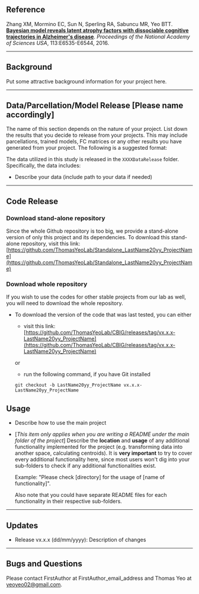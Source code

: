 ## Reference

Zhang XM, Mormino EC, Sun N, Sperling RA, Sabuncu MR, Yeo BTT. [**Bayesian model reveals latent atrophy factors with dissociable cognitive trajectories in Alzheimer's disease**](http://dx.doi.org/10.1073/pnas.1611073113). *Proceedings of the National Academy of Sciences USA*, 113:E6535-E6544, 2016.

----
## Background

Put some attractive background information for your project here.

----

## Data/Parcellation/Model Release [Please name accordingly] 
The name of this section depends on the nature of your project. List down the results that you decide to release from your projects. This may include parcellations, trained models, FC matrices or any other results you have generated from your project. The following is a suggested format:

The data utilized in this study is released in the `XXXXDataRelease` folder. Specifically, the data includes:
- Describe your data (include path to your data if needed)

----

## Code Release
### Download stand-alone repository
Since the whole Github repository is too big, we provide a stand-alone version of only this project and its dependencies. To download this stand-alone repository, visit this link: [https://github.com/ThomasYeoLab/Standalone_LastName20yy_ProjectName](https://github.com/ThomasYeoLab/Standalone_LastName20yy_ProjectName)

### Download whole repository
If you wish to use the codes for other stable projects from our lab as well, you will need to download the whole repository.

- To download the version of the code that was last tested, you can either

    - visit this link:
    [https://github.com/ThomasYeoLab/CBIG/releases/tag/vx.x.x-LastName20yy_ProjectName](https://github.com/ThomasYeoLab/CBIG/releases/tag/vx.x.x-LastName20yy_ProjectName)

    or

    - run the following command, if you have Git installed
 
    ```
    git checkout -b LastName20yy_ProjectName vx.x.x-LastName20yy_ProjectName
    ```

## Usage
- Describe how to use the main project 
- [*This item only applies when you are writing a README under the main folder of the project*] Describe the **location** and **usage** of any additional functionality implemented for the project (e.g. transforming data into another space, calculating centroids). It is **very important** to try to cover every additional functionality here, since most users won't dig into your sub-folders to check if any additional functionalities exist.

  Example: "Please check [directory] for the usage of [name of functionality]".
  
  Also note that you could have separate README files for each functionality in their respective sub-folders.

----

## Updates
- Release vx.x.x (dd/mm/yyyy): Description of changes

----

## Bugs and Questions

Please contact FirstAuthor at FirstAuthor_email_address and Thomas Yeo at yeoyeo02@gmail.com.
